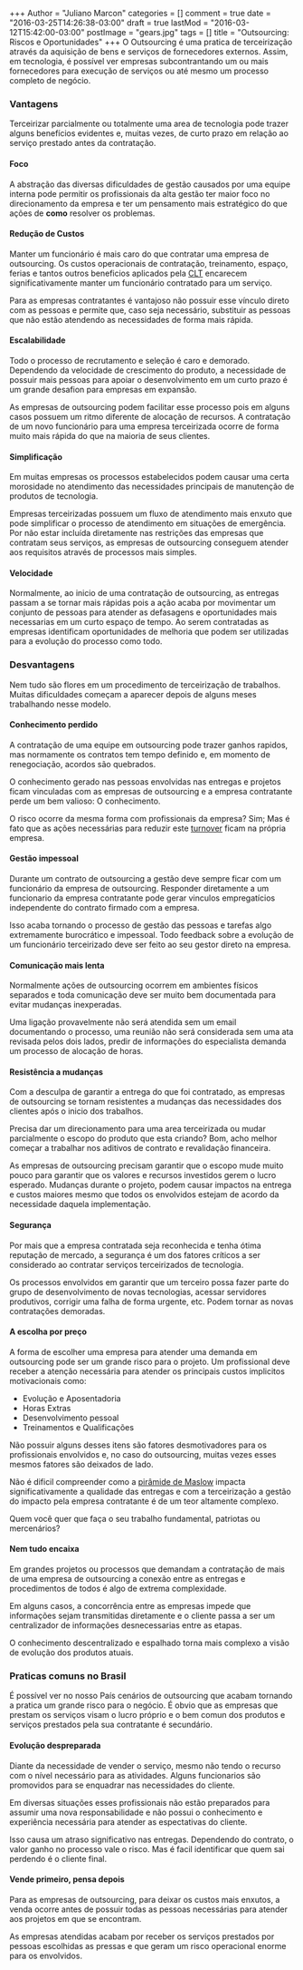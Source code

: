 +++
Author = "Juliano Marcon"
categories = []
comment = true
date = "2016-03-25T14:26:38-03:00"
draft = true
lastMod = "2016-03-12T15:42:00-03:00"
postImage = "gears.jpg"
tags = []
title = "Outsourcing: Riscos e Oportunidades"
+++
O Outsourcing é uma pratica de terceirização através da aquisição de bens e serviços de fornecedores externos. Assim, em tecnologia, é possível ver empresas subcontrantando um ou mais fornecedores para execução de serviços ou até mesmo um processo completo de negócio.
<!--more-->

### Vantagens

Terceirizar parcialmente ou totalmente uma area de tecnologia pode trazer alguns benefícios evidentes e, muitas vezes, de curto prazo em relação ao serviço prestado antes da contratação.

#### Foco

A abstração das diversas dificuldades de gestão causados por uma equipe interna pode permitir os profissionais da alta gestão ter maior foco no direcionamento da empresa e ter um pensamento mais estratégico do que ações de **como** resolver os problemas.

#### Redução de Custos

Manter um funcionário é mais caro do que contratar uma empresa de outsourcing. Os custos operacionais de contratação, treinamento, espaço, ferias e tantos outros beneficios aplicados pela [CLT](http://www.planalto.gov.br/ccivil_03/decreto-lei/Del5452.htm) encarecem significativamente manter um funcionário contratado para um serviço.

Para as empresas contratantes é vantajoso não possuir esse vínculo direto com as pessoas e permite que, caso seja necessário, substituir as pessoas que não estão atendendo as necessidades de forma mais rápida.

#### Escalabilidade
Todo o processo de recrutamento e seleção é caro e demorado. Dependendo da velocidade de crescimento do produto, a necessidade de possuir mais pessoas para apoiar o desenvolvimento em um curto prazo é um grande desafion para empresas em expansão.

As empresas de outsourcing podem facilitar esse processo pois em alguns casos possuem um ritmo diferente de alocação de recursos. A contratação de um novo funcionário para uma empresa terceirizada ocorre de forma muito mais rápida do que na maioria de seus clientes.

#### Simplificação
Em muitas empresas os processos estabelecidos podem causar uma certa morosidade no atendimento das necessidades principais de manutenção de produtos de tecnologia.

Empresas terceirizadas possuem um fluxo de atendimento mais enxuto que pode simplificar o processo de atendimento em situações de emergência. Por não estar incluída diretamente nas restrições das empresas que contratam seus serviços, as empresas de outsourcing conseguem atender aos requisitos através de processos mais simples.

#### Velocidade
Normalmente, ao inicio de uma contratação de outsourcing, as entregas passam a se tornar mais rápidas pois a ação acaba por movimentar um conjunto de pessoas para atender as defasagens e oportunidades mais necessarias em um curto espaço de tempo. Ao serem contratadas as empresas identificam oportunidades de melhoria que podem ser utilizadas para a evolução do processo como todo.

### Desvantagens
Nem tudo são flores em um procedimento de terceirização de trabalhos. Muitas dificuldades começam a aparecer depois de alguns meses trabalhando nesse modelo.

#### Conhecimento perdido
A contratação de uma equipe em outsourcing pode trazer ganhos rapidos, mas normamente os contratos tem tempo definido e, em momento de renegociação, acordos são quebrados.

O conhecimento gerado nas pessoas envolvidas nas entregas e projetos ficam vinculadas com as empresas de outsourcing e a empresa contratante perde um bem valioso: O conhecimento.

O risco ocorre da mesma forma com profissionais da empresa? Sim; Mas é fato que as ações necessárias para reduzir este [turnover](https://pt.wikipedia.org/wiki/Rotatividade_de_pessoal) ficam na própria empresa.

#### Gestão impessoal
Durante um contrato de outsourcing a gestão deve sempre ficar com um funcionário da empresa de outsourcing. Responder diretamente a um funcionario da empresa contratante pode gerar vinculos empregatícios independente do contrato firmado com a empresa.

Isso acaba tornando o processo de gestão das pessoas e tarefas algo extremamente burocrático e impessoal. Todo feedback sobre a evolução de um funcionário terceirizado deve ser feito ao seu gestor direto na empresa.

#### Comunicação mais lenta
Normalmente ações de outsourcing ocorrem em ambientes físicos separados e toda comunicação deve ser muito bem documentada para evitar mudanças inexperadas.

Uma ligação provavelmente não será atendida sem um email documentando o processo, uma reunião não será considerada sem uma ata revisada pelos dois lados, predir de informações do especialista demanda um processo de alocação de horas.

#### Resistência a mudanças
Com a desculpa de garantir a entrega do que foi contratado, as empresas de outsourcing se tornam resistentes a mudanças das necessidades dos clientes após o inicio dos trabalhos.

Precisa dar um direcionamento para uma area terceirizada ou mudar parcialmente o escopo do produto que esta criando? Bom, acho melhor começar a trabalhar nos aditivos de contrato e revalidação financeira.

As empresas de outsourcing precisam garantir que o escopo mude muito pouco para garantir que os valores e recursos investidos gerem o lucro esperado. Mudanças durante o projeto, podem causar impactos na entrega e custos maiores mesmo que todos os envolvidos estejam de acordo da necessidade daquela implementação.

#### Segurança
Por mais que a empresa contratada seja reconhecida e tenha ótima reputação de mercado, a segurança é um dos fatores críticos a ser considerado ao contratar serviços terceirizados de tecnologia.

Os processos envolvidos em garantir que um terceiro possa fazer parte do grupo de desenvolvimento de novas tecnologias, acessar servidores produtivos, corrigir uma falha de forma urgente, etc. Podem tornar as novas contratações demoradas.

#### A escolha por preço
A forma de escolher uma empresa para atender uma demanda em outsourcing pode ser um grande risco para o projeto. Um profissional deve receber a atenção necessária para atender os principais custos implicitos motivacionais como:

- Evolução e Aposentadoria
- Horas Extras
- Desenvolvimento pessoal
- Treinamentos e Qualificações

Não possuir alguns desses itens são fatores desmotivadores para os profissionais envolvidos e, no caso do outsourcing, muitas vezes esses mesmos fatores são deixados de lado.

Não é dificil compreender como a [pirâmide de Maslow]( https://pt.wikipedia.org/wiki/Hierarquia_de_necessidades_de_Maslow) impacta significativamente a qualidade das entregas e com a terceirização a gestão do impacto pela empresa contratante é de um teor altamente complexo.

Quem você quer que faça o seu trabalho fundamental, patriotas ou mercenários?

#### Nem tudo encaixa
Em grandes projetos ou processos que demandam a contratação de mais de uma empresa de outsourcing a conexão entre as entregas e procedimentos de todos é algo de extrema complexidade.

Em alguns casos, a concorrência entre as empresas impede que informações sejam transmitidas diretamente e o cliente passa a ser um centralizador de informações desnecessarias entre as etapas.

O conhecimento descentralizado e espalhado torna mais complexo a visão de evolução dos produtos atuais.

### Praticas comuns no Brasil

É possível ver no nosso País cenários de outsourcing que acabam tornando a pratica um grande risco para o negócio. É obvio que as empresas que prestam os serviços visam o lucro próprio e o bem comun dos produtos e serviços prestados pela sua contratante é secundário.

#### Evolução despreparada
Diante da necessidade de vender o serviço, mesmo não tendo o recurso com o nível necessário para as atividades. Alguns funcionarios são promovidos para se enquadrar nas necessidades do cliente.

Em diversas situações esses profissionais não estão preparados para assumir uma nova responsabilidade e não possui o conhecimento e experiência necessária para atender as espectativas do cliente.

Isso causa um atraso significativo nas entregas. Dependendo do contrato, o valor ganho no processo vale o risco. Mas é facil identificar que quem sai perdendo é o cliente final.

#### Vende primeiro, pensa depois
Para as empresas de outsourcing, para deixar os custos mais enxutos, a venda ocorre antes de possuir todas as pessoas necessárias para atender aos projetos em que se encontram.

As empresas atendidas acabam por receber os serviços prestados por pessoas escolhidas as pressas e que geram um risco operacional enorme para os envolvidos.
